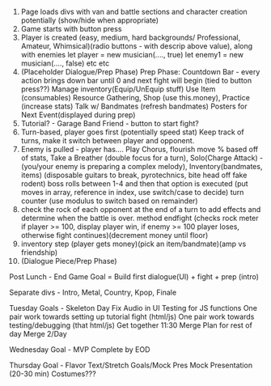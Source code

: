 1. Page loads
  divs with van and battle sections and character creation potentially (show/hide when appropriate)
2. Game starts with button press
3. Player is created (easy, medium, hard backgrounds/ Professional, Amateur, Whimsical)(radio buttons - with descrip above value), along with enemies
  let player = new musician(...., true)
  let enemy1 = new musician(...., false)
  etc etc
4. (Placeholder Dialogue/Prep Phase)
  Prep Phase: Countdown Bar - every action brings down bar until 0 and next fight will begin (tied to button press??)
  Manage inventory(Equip/UnEquip stuff) Use Item (consumables) Resource Gathering, Shop (use this.money), Practice (increase stats) Talk w/ Bandmates (refresh bandmates)
  Posters for Next Event(displayed during prep)
5. Tutorial? - Garage Band Friend - button to start fight?
6. Turn-based, player goes first (potentially speed stat)
  Keep track of turns, make it switch between player and opponent.
7. Enemy is pulled - player has....
  Play Chorus, flourish move % based off of stats, Take a Breather (double focus for a turn),
  Solo(Charge Attack) - (you/your enemy is preparing a complex melody), Inventory(bandmates, items) (disposable guitars to break, pyrotechnics, bite head off fake rodent)
  boss rolls between 1-4 and then that option is executed (put moves in array, reference in index, use switch/case to decide) turn counter (use modulus to switch based on remainder)
8. check the rock of each opponent at the end of a turn to add effects and determine when the battle is over.
method endfight (checks rock meter if player >= 100, display player win, if enemy >= 100 player loses, otherwise fight continues)(decrement money until floor)
9. inventory step (player gets money)(pick an item/bandmate)(amp vs friendship)
10. (Dialogue Piece/Prep Phase)


Post Lunch -
End Game Goal = Build first dialogue(UI) + fight + prep (intro)

Separate divs - Intro, Metal, Country, Kpop, Finale
 

Tuesday Goals - Skeleton Day
Fix Audio in UI
Testing for JS functions
One pair work towards setting up tutorial fight (html/js)
One pair work towards testing/debugging (that html/js)
Get together 11:30 Merge
Plan for rest of day
Merge 2/Day

Wednesday Goal - MVP Complete by EOD

Thursday Goal - Flavor Text/Stretch Goals/Mock Pres
Mock Presentation (20-30 min) Costumes???
